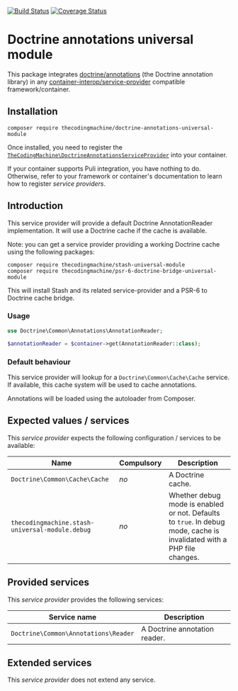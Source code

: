 [![Build Status](https://travis-ci.org/thecodingmachine/doctrine-annotations-universal-module.svg?branch=1.0)](https://travis-ci.org/thecodingmachine/doctrine-annotations-universal-module)
[![Coverage Status](https://coveralls.io/repos/thecodingmachine/doctrine-annotations-universal-module/badge.svg?branch=1.0&service=github)](https://coveralls.io/github/thecodingmachine/doctrine-annotations-universal-module?branch=1.0)


# Doctrine annotations universal module

This package integrates [doctrine/annotations](https://github.com/doctrine/annotations) (the Doctrine annotation library) in any [container-interop/service-provider](https://github.com/container-interop/service-provider) compatible framework/container.

## Installation

```
composer require thecodingmachine/doctrine-annotations-universal-module
```

Once installed, you need to register the [`TheCodingMachine\DoctrineAnnotationsServiceProvider`](src/DoctrineAnnotationsServiceProvider.php) into your container.

If your container supports Puli integration, you have nothing to do. Otherwise, refer to your framework or container's documentation to learn how to register *service providers*.

## Introduction

This service provider will provide a default Doctrine AnnotationReader implementation. It will use a Doctrine cache if the cache is available.

Note: you can get a service provider providing a working Doctrine cache using the following packages:
 
```
composer require thecodingmachine/stash-universal-module
composer require thecodingmachine/psr-6-doctrine-bridge-universal-module
```

This will install Stash and its related service-provider and a PSR-6 to Doctrine cache bridge.

### Usage

```php
use Doctrine\Common\Annotations\AnnotationReader;

$annotationReader = $container->get(AnnotationReader::class);
```

### Default behaviour

This service provider will lookup for a `Doctrine\Common\Cache\Cache` service. If available, this cache system will be used to cache annotations.

Annotations will be loaded using the autoloader from Composer.

## Expected values / services

This *service provider* expects the following configuration / services to be available:

| Name            | Compulsory | Description                            |
|-----------------|------------|----------------------------------------|
| `Doctrine\Common\Cache\Cache` | *no* | A Doctrine cache.  |
| `thecodingmachine.stash-universal-module.debug` | *no* | Whether debug mode is enabled or not. Defaults to `true`. In debug mode, cache is invalidated with a PHP file changes.  |


## Provided services

This *service provider* provides the following services:

| Service name                | Description                          |
|-----------------------------|--------------------------------------|
| `Doctrine\Common\Annotations\Reader` | A Doctrine annotation reader.  |

## Extended services

This *service provider* does not extend any service.
